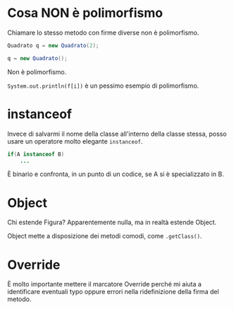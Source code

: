 # Cosa NON è polimorfismo

Chiamare lo stesso metodo con firme diverse non è polimorfismo.

```java
Quadrato q = new Quadrato(2);

q = new Quadrato();
```

Non è polimorfismo.

`System.out.println(f[i])` è un pessimo esempio di polimorfismo.

# instanceof

Invece di salvarmi il nome della classe all'interno della classe stessa, posso usare un
operatore molto elegante `instanceof`.

```java
if(A instanceof B)
    ...
```

È binario e confronta, in un punto di un codice, se A si è specializzato in B.

# Object

Chi estende Figura? Apparentemente nulla, ma in realtà estende Object.

Object mette a disposizione dei metodi comodi, come `.getClass()`.

# Override

È molto importante mettere il marcatore Override perché mi aiuta a identificare eventuali
typo oppure errori nella ridefinizione della firma del metodo.
